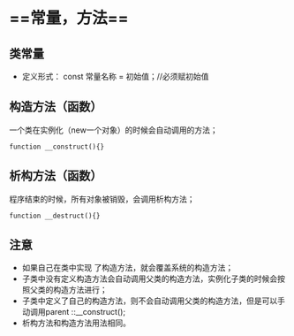 #  ==常量，方法==

## 类常量
* 定义形式： const 常量名称  =  初始值；//必须赋初始值

## 构造方法（函数）
一个类在实例化（new一个对象）的时候会自动调用的方法；
```
function __construct(){}
```

## 析构方法（函数）
程序结束的时候，所有对象被销毁，会调用析构方法；
```
function __destruct(){}
```


## 注意
* 如果自己在类中实现 了构造方法，就会覆盖系统的构造方法；
* 子类中没有定义构造方法会自动调用父类的构造方法，实例化子类的时候会按照父类的构造方法进行；
* 子类中定义了自己的构造方法，则不会自动调用父类的构造方法，但是可以手动调用parent ::__construct();
* 析构方法和构造方法用法相同。
 
 